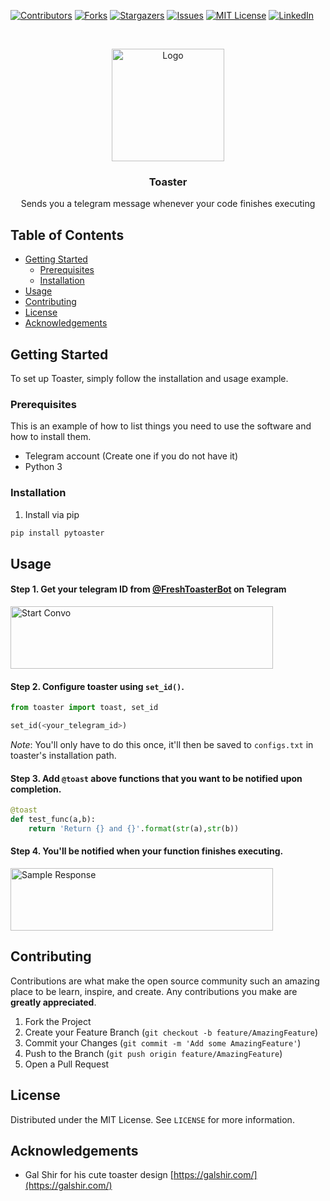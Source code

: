 <!--
*** Thanks for checking out this README Template. If you have a suggestion that would
*** make this better, please fork the repo and create a pull request or simply open
*** an issue with the tag "enhancement".
*** Thanks again! Now go create something AMAZING! :D
***
***
***
*** To avoid retyping too much info. Do a search and replace for the following:
*** github_username, repo, twitter_handle, email
-->





<!-- PROJECT SHIELDS -->
<!--
*** I'm using markdown "reference style" links for readability.
*** Reference links are enclosed in brackets [ ] instead of parentheses ( ).
*** See the bottom of this document for the declaration of the reference variables
*** for contributors-url, forks-url, etc. This is an optional, concise syntax you may use.
*** https://www.markdownguide.org/basic-syntax/#reference-style-links
-->
[![Contributors][contributors-shield]][contributors-url]
[![Forks][forks-shield]][forks-url]
[![Stargazers][stars-shield]][stars-url]
[![Issues][issues-shield]][issues-url]
[![MIT License][license-shield]][license-url]
[![LinkedIn][linkedin-shield]][linkedin-url]



<!-- PROJECT LOGO -->
<br />
<p align="center">
  <a href="https://github.com/zhunhung/toaster">
    <img src="https://raw.githubusercontent.com/zhunhung/toaster/master/images/toaster_image.jpg" alt="Logo" width="180" height="180">
  </a>

  <h3 align="center">Toaster</h3>

  <p align="center">
    Sends you a telegram message whenever your code finishes executing
    <br />
  </p>
</p>



<!-- TABLE OF CONTENTS -->
## Table of Contents


* [Getting Started](#getting-started)
  * [Prerequisites](#prerequisites)
  * [Installation](#installation)
* [Usage](#usage)
* [Contributing](#contributing)
* [License](#license)
* [Acknowledgements](#acknowledgements)



<!-- ABOUT THE PROJECT -->
<!-- ## About The Project -->




<!-- GETTING STARTED -->
## Getting Started

To set up Toaster, simply follow the installation and usage example.

### Prerequisites

This is an example of how to list things you need to use the software and how to install them.
* Telegram account (Create one if you do not have it)
* Python 3

### Installation
 
1. Install via pip
```sh
pip install pytoaster
```


<!-- USAGE EXAMPLES -->
## Usage

#### Step 1. Get your telegram ID from [@FreshToasterBot](http://t.me/freshtoasterbot) on Telegram  
<img src="https://raw.githubusercontent.com/zhunhung/toaster/master/images/start_convo.jpg" alt="Start Convo" width="420" height="100">

#### Step 2. Configure toaster using `set_id()`.
```python
from toaster import toast, set_id

set_id(<your_telegram_id>)
```  
*Note*: You'll only have to do this once, it'll then be saved to `configs.txt` in toaster's installation path.

#### Step 3. Add `@toast` above functions that you want to be notified upon completion.
```python
@toast
def test_func(a,b):
    return 'Return {} and {}'.format(str(a),str(b))
```

#### Step 4. You'll be notified when your function finishes executing. 
<img src="https://raw.githubusercontent.com/zhunhung/toaster/master/images/sample_response.jpg" alt="Sample Response" width="420" height="100">


<!-- CONTRIBUTING -->
## Contributing

Contributions are what make the open source community such an amazing place to be learn, inspire, and create. Any contributions you make are **greatly appreciated**.

1. Fork the Project
2. Create your Feature Branch (`git checkout -b feature/AmazingFeature`)
3. Commit your Changes (`git commit -m 'Add some AmazingFeature'`)
4. Push to the Branch (`git push origin feature/AmazingFeature`)
5. Open a Pull Request



<!-- LICENSE -->
## License

Distributed under the MIT License. See `LICENSE` for more information.

<!-- ACKNOWLEDGEMENTS -->
## Acknowledgements

* Gal Shir for his cute toaster design [https://galshir.com/](https://galshir.com/)


<!-- MARKDOWN LINKS & IMAGES -->
<!-- https://www.markdownguide.org/basic-syntax/#reference-style-links -->
[contributors-shield]: https://img.shields.io/github/contributors/zhunhung/toaster.svg?style=flat-square
[contributors-url]: https://github.com/zhunhung/toaster/graphs/contributors
[forks-shield]: https://img.shields.io/github/forks/zhunhung/toaster.svg?style=flat-square
[forks-url]: https://github.com/zhunhung/toaster/network/members
[stars-shield]: https://img.shields.io/github/stars/zhunhung/toaster.svg?style=flat-square
[stars-url]: https://github.com/zhunhung/toaster/stargazers
[issues-shield]: https://img.shields.io/github/issues/zhunhung/toaster.svg?style=flat-square
[issues-url]: https://github.com/zhunhung/toaster/issues
[license-shield]: https://img.shields.io/github/license/zhunhung/toaster.svg?style=flat-square
[license-url]: https://github.com/zhunhung/toaster/blob/master/LICENSE.txt
[linkedin-shield]: https://img.shields.io/badge/-LinkedIn-black.svg?style=flat-square&logo=linkedin&colorB=555
[linkedin-url]: https://www.linkedin.com/in/zhunhung/
[product-screenshot]: https://github.com/zhunhung/toaster/blob/master/images/toaster_image.jpg

